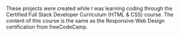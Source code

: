 These projects were created while I was learning coding through the Certified Full Stack Developer Curriculum (HTML & CSS) course. The content of this course is the same as the Responsive Web Design certification from freeCodeCamp.
